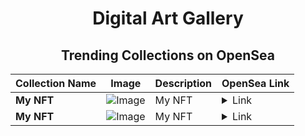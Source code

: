 <div align="center">

# Digital Art Gallery

## Trending Collections on OpenSea

| Collection Name                       | Image                                                                                     | Description                       | OpenSea Link                                                                                          |
|---------------------------------------|-------------------------------------------------------------------------------------------|-----------------------------------|--------------------------------------------------------------------------------------------------------|
| **My NFT** | ![Image](https://i.seadn.io/s/raw/files/c1d0650cbce65b556af8f3443f537988.jpg?w=500&auto=format?w=200&auto=format) | My NFT | <details><summary>Link</summary>[My NFT](https://opensea.io/collection/my-nft-971)</details> |
| **My NFT** | ![Image](https://i.seadn.io/s/raw/files/c1d0650cbce65b556af8f3443f537988.jpg?w=500&auto=format?w=200&auto=format) | My NFT | <details><summary>Link</summary>[My NFT](https://opensea.io/collection/my-nft-970)</details> |

</div>